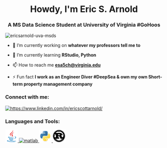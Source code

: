 <h1 align="center">Howdy, I'm Eric S. Arnold</h1>
<h3 align="center">A MS Data Science Student at University of Virginia #GoHoos</h3>

<p align="left"> <img src="https://komarev.com/ghpvc/?username=ericsarnold-uva-msds&label=Profile%20views&color=0e75b6&style=flat" alt="ericsarnold-uva-msds" /> </p>

- 🔭 I’m currently working on **whatever my professors tell me to**

- 🌱 I’m currently learning **RStudio, Python**

- 📫 How to reach me **esa5ch@virginia.edu**

- ⚡ Fun fact **I work as an Engineer Diver #DeepSea & own my own Short-term property management company**

<h3 align="left">Connect with me:</h3>
<p align="left">
<a href="https://linkedin.com/in/https://www.linkedin.com/in/ericscottarnold/" target="blank"><img align="center" src="https://raw.githubusercontent.com/rahuldkjain/github-profile-readme-generator/master/src/images/icons/Social/linked-in-alt.svg" alt="https://www.linkedin.com/in/ericscottarnold/" height="30" width="40" /></a>
</p>

<h3 align="left">Languages and Tools:</h3>
<p align="left"> <a href="https://www.java.com" target="_blank" rel="noreferrer"> <img src="https://raw.githubusercontent.com/devicons/devicon/master/icons/java/java-original.svg" alt="java" width="40" height="40"/> </a> <a href="https://www.mathworks.com/" target="_blank" rel="noreferrer"> <img src="https://upload.wikimedia.org/wikipedia/commons/2/21/Matlab_Logo.png" alt="matlab" width="40" height="40"/> </a> <a href="https://www.python.org" target="_blank" rel="noreferrer"> <img src="https://raw.githubusercontent.com/devicons/devicon/master/icons/python/python-original.svg" alt="python" width="40" height="40"/> </a> <a href="https://www.rust-lang.org" target="_blank" rel="noreferrer"> <img src="https://raw.githubusercontent.com/devicons/devicon/master/icons/rust/rust-plain.svg" alt="rust" width="40" height="40"/> </a> </p>
